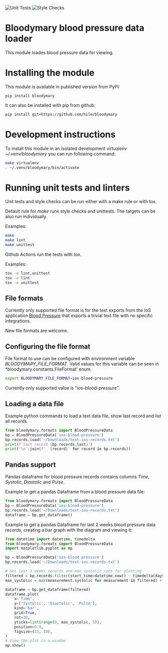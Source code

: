 ![Unit Tests](https://github.com/hile/bloodymary/actions/workflows/unittest.yml/badge.svg)
![Style Checks](https://github.com/hile/bloodymary/actions/workflows/lint.yml/badge.svg)

# Bloodymary blood pressure data loader

This module loades blood pressure data for viewing.

# Installing the module

This module is available in published version from PyPI:

```
pip install bloodymary
```

It can also be installed with pip from github:

```bash
pip install git+https://github.com/hile/bloodymary
```

# Development instructions

To install this module in an isolated development virtualenv *~/.venv/bloodymary* you can
run following command:

```bash
make virtualenv
. ~/.venv/bloodymary/bin/activate
```

# Running unit tests and linters

Unit tests and style checks can be run either with a make rule or with tox.

Default rule for *make* runs style checks and unittests. The targets can be also run
individually.

Examples:

```bash
make
make lint
make unittest
```

Github Actions run the tests with *tox*.

Examples:

```bash
tox -e lint,unittest
tox -e lint
tox -e unittest
```

## File formats

Currently only supported file format is for the text exports from the IoS application
[Blood Pressure](https://apps.apple.com/us/app/blood-pressure-app-monitor/id1502279381)
that exports a trivial text file with no specific integrations.

New file formats are welcome.

## Configuring the file format

File format to use can be configured with environment variable *BLOODYMARY_FILE_FORMAT*. Valid
values for this variable can be seen in *bloodymary.constants.FileFormat' enum.

```bash
export BLOODYMARY_FILE_FORMAT=ios-blood-pressure
```

Currently only supported value is "*ios-blood-pressure*".

## Loading a data file

Example python commands to load a text data file, show last record and list all records

```python
from bloodymary.formats import BloodPressureData
bp = BloodPressureData('ios-blood-pressure')
bp.records.load('~/Downloads/text-ios-records.txt')
print(f'last record {bp.records.last}')
print('\n'.join(f'  {record}' for record in bp.records))
```

## Pandas support

Pandas dataframe for blood pressure records contains columns
*Time*, *Systolic*, *Diastolic* and *Pulse*.

Example to get a pandas Dataframe from a blood pressure data file:

```python
from bloodymary.formats import BloodPressureData
bp = BloodPressureData('ios-blood-pressure')
bp.records.load('~/Downloads/text-ios-records.txt')
dataframe = bp.get_dataframe()
```

Example to get a pandas Dataframe for last 2 weeks blood pressure data records,
creating a bar graph with the diagram and viewing it:

```python
from datetime import datetime, timedelta
from bloodymary.formats import BloodPressureData
import matplotlib.pyplot as mp

bp = BloodPressureData('ios-blood-pressure')
bp.records.load('~/Downloads/text-ios-records.txt')

# Get last 2 weeks records and max systolic rate for plotting
filtered = bp.records.filter(start_time=datetime.now() - timedelta(days=14))
max_systolic = max(measurement.systolic for measurement in filtered) + 20

dataframe = bp.get_dataframe(filtered)
dataframe.plot(
    x='Time',
    y=['Systolic', 'Diastolic', 'Pulse'],
    kind='bar',
    grid=True,
    rot=30,
    yticks=list(range(0, max_systolic, 5)),
    position=0.9,
    figsize=(15, 10),
)
# View the plot in a window
mp.show()
```
